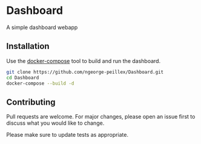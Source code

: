 # Dashboard

A simple dashboard webapp 

## Installation

Use the [docker-compose](https://docs.docker.com/compose/) tool to build and run the dashboard.

```bash
git clone https://github.com/ngeorge-peillex/Dashboard.git
cd Dashboard
docker-compose --build -d
```

## Contributing
Pull requests are welcome. For major changes, please open an issue first to discuss what you would like to change.

Please make sure to update tests as appropriate.
